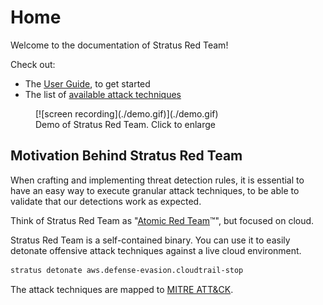 # Home

Welcome to the documentation of Stratus Red Team!

Check out:

- The [User Guide](./user-guide/getting-started.md), to get started
- The list of [available attack techniques](./attack-techniques/list.md)

<figure markdown>
[![screen recording](./demo.gif)](./demo.gif)
<figcaption>Demo of Stratus Red Team. Click to enlarge</figcaption>
</figure>

## Motivation Behind Stratus Red Team

When crafting and implementing threat detection rules, it is essential to have an easy way to execute granular attack techniques, to be able to validate that our detections work as expected.

Think of Stratus Red Team as "[Atomic Red Team](https://github.com/redcanaryco/atomic-red-team)™", but focused on cloud.

Stratus Red Team is a self-contained binary. You can use it to easily detonate offensive attack techniques against a live cloud environment.

```bash title="Sample usage - Stopping a CloudTrail Trail (Defense Evasion)"
stratus detonate aws.defense-evasion.cloudtrail-stop
```

The attack techniques are mapped to [MITRE ATT&CK](https://attack.mitre.org/).
